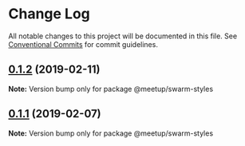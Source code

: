 # Change Log

All notable changes to this project will be documented in this file.
See [Conventional Commits](https://conventionalcommits.org) for commit guidelines.

## [0.1.2](https://github.com/meetup/swarm-ui/compare/@meetup/swarm-styles@0.1.1...@meetup/swarm-styles@0.1.2) (2019-02-11)

**Note:** Version bump only for package @meetup/swarm-styles





## [0.1.1](https://github.com/meetup/swarm-ui/compare/@meetup/swarm-styles@0.1.0...@meetup/swarm-styles@0.1.1) (2019-02-07)

**Note:** Version bump only for package @meetup/swarm-styles
